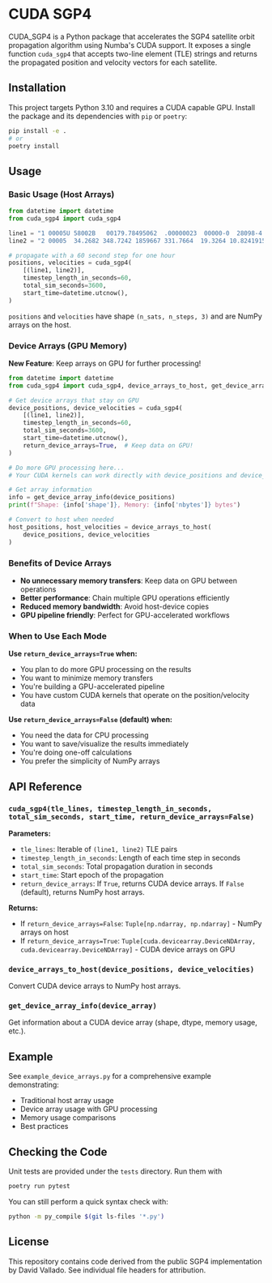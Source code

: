 # CUDA SGP4

CUDA_SGP4 is a Python package that accelerates the SGP4 satellite orbit
propagation algorithm using Numba's CUDA support. It exposes a single
function `cuda_sgp4` that accepts two-line element (TLE) strings and
returns the propagated position and velocity vectors for each satellite.

## Installation

This project targets Python 3.10 and requires a CUDA capable GPU.
Install the package and its dependencies with `pip` or `poetry`:

```bash
pip install -e .
# or
poetry install
```

## Usage

### Basic Usage (Host Arrays)

```python
from datetime import datetime
from cuda_sgp4 import cuda_sgp4

line1 = "1 00005U 58002B   00179.78495062  .00000023  00000-0  28098-4 0  4753"
line2 = "2 00005  34.2682 348.7242 1859667 331.7664  19.3264 10.82419157413667"

# propagate with a 60 second step for one hour
positions, velocities = cuda_sgp4(
    [(line1, line2)],
    timestep_length_in_seconds=60,
    total_sim_seconds=3600,
    start_time=datetime.utcnow(),
)
```

`positions` and `velocities` have shape `(n_sats, n_steps, 3)` and are NumPy arrays on the host.

### Device Arrays (GPU Memory)

**New Feature**: Keep arrays on GPU for further processing!

```python
from datetime import datetime
from cuda_sgp4 import cuda_sgp4, device_arrays_to_host, get_device_array_info

# Get device arrays that stay on GPU
device_positions, device_velocities = cuda_sgp4(
    [(line1, line2)],
    timestep_length_in_seconds=60,
    total_sim_seconds=3600,
    start_time=datetime.utcnow(),
    return_device_arrays=True,  # Keep data on GPU!
)

# Do more GPU processing here...
# Your CUDA kernels can work directly with device_positions and device_velocities

# Get array information
info = get_device_array_info(device_positions)
print(f"Shape: {info['shape']}, Memory: {info['nbytes']} bytes")

# Convert to host when needed
host_positions, host_velocities = device_arrays_to_host(
    device_positions, device_velocities
)
```

### Benefits of Device Arrays

- **No unnecessary memory transfers**: Keep data on GPU between operations
- **Better performance**: Chain multiple GPU operations efficiently
- **Reduced memory bandwidth**: Avoid host-device copies
- **GPU pipeline friendly**: Perfect for GPU-accelerated workflows

### When to Use Each Mode

**Use `return_device_arrays=True` when:**

- You plan to do more GPU processing on the results
- You want to minimize memory transfers
- You're building a GPU-accelerated pipeline
- You have custom CUDA kernels that operate on the position/velocity data

**Use `return_device_arrays=False` (default) when:**

- You need the data for CPU processing
- You want to save/visualize the results immediately
- You're doing one-off calculations
- You prefer the simplicity of NumPy arrays

## API Reference

### `cuda_sgp4(tle_lines, timestep_length_in_seconds, total_sim_seconds, start_time, return_device_arrays=False)`

**Parameters:**

- `tle_lines`: Iterable of `(line1, line2)` TLE pairs
- `timestep_length_in_seconds`: Length of each time step in seconds
- `total_sim_seconds`: Total propagation duration in seconds
- `start_time`: Start epoch of the propagation
- `return_device_arrays`: If `True`, returns CUDA device arrays. If `False` (default), returns NumPy host arrays.

**Returns:**

- If `return_device_arrays=False`: `Tuple[np.ndarray, np.ndarray]` - NumPy arrays on host
- If `return_device_arrays=True`: `Tuple[cuda.devicearray.DeviceNDArray, cuda.devicearray.DeviceNDArray]` - CUDA device arrays on GPU

### `device_arrays_to_host(device_positions, device_velocities)`

Convert CUDA device arrays to NumPy host arrays.

### `get_device_array_info(device_array)`

Get information about a CUDA device array (shape, dtype, memory usage, etc.).

## Example

See `example_device_arrays.py` for a comprehensive example demonstrating:

- Traditional host array usage
- Device array usage with GPU processing
- Memory usage comparisons
- Best practices

## Checking the Code

Unit tests are provided under the `tests` directory. Run them with

```bash
poetry run pytest
```

You can still perform a quick syntax check with:

```bash
python -m py_compile $(git ls-files '*.py')
```

## License

This repository contains code derived from the public SGP4 implementation by
David Vallado. See individual file headers for attribution.

